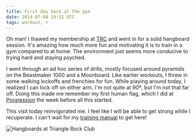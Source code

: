 ```yaml
---
title: First day back at the gym
date: 2014-07-04 19:52 UTC
tags: workout, +
---
```


Oh man! I thawed my membership at [TRC](http://trianglerockclub.com) and went in for a solid hangboard session. It's amazing how much more fun and motivating it is to train in a gym compared to at home. The environment just seems more conducive to trying hard and staying psyched.

I went through an ad hoc series of drills, mostly focused around pyramids on the Beastmaker 1000 and a Moonboard. Like earlier workouts, I threw in some walking lockoffs and frenchies for fun. While playing around today, I realized I can lock off on either arm. I'm not quite at 90º, but I'm not that far off. Doing this made me remember my first human flag, which I did at [Progression](http://climbprogression.com) the week before all this started.

This visit today reinvigorated me. I feel like I will be able to get strong while I recuperate. I can't wait for my [training manual](http://rockclimberstrainingmanual.com/) to get here!

![Hangboards at Triangle Rock Club](trc-hangboards.jpg)
